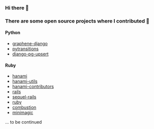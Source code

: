 ### Hi there 👋

### There are some open source projects where I contributed 🙌

####  Python
+ [graphene-django](https://github.com/graphql-python/graphene-django/commits?author=artofhuman)
+ [pytransitions](https://github.com/pytransitions/transitions/commits?author=artofhuman)
+ [django-pg-upsert](https://github.com/artofhuman/django-pg-upsert)

#### Ruby
+ [hanami](https://github.com/hanami/hanami/commits?author=artofhuman)
+ [hanami-utils](https://github.com/hanami/utils/commits?author=artofhuman)
+ [hanami-contributors](https://github.com/hanami/contributors/commits?author=artofhuman)
+ [rails](https://github.com/rails/rails/commits?author=artofhuman)
+ [sequel-rails](https://github.com/TalentBox/sequel-rails/commits?author=artofhuman)
+ [ruby](https://github.com/ruby/ruby/commits?author=artofhuman)
+ [combustion](https://github.com/pat/combustion/commits?author=artofhuman)
+ [minimagic](https://github.com/minimagick/minimagick/commits?author=artofhuman)


... to be continued
<!--
**artofhuman/artofhuman** is a ✨ _special_ ✨ repository because its `README.md` (this file) appears on your GitHub profile.

Here are some ideas to get you started:

- 🔭 I’m currently working on ...
- 🌱 I’m currently learning ...
- 👯 I’m looking to collaborate on ...
- 🤔 I’m looking for help with ...
- 💬 Ask me about ...
- 📫 How to reach me: ...
- 😄 Pronouns: ...
- ⚡ Fun fact: ...
-->
